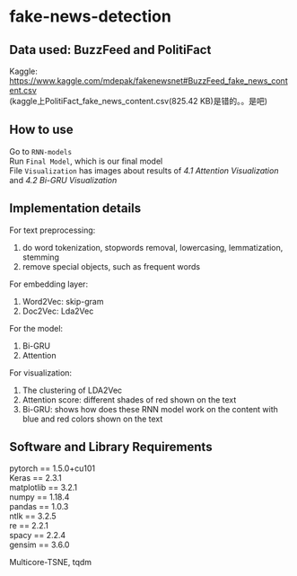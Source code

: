 # fake-news-detection

## Data used: BuzzFeed and PolitiFact

Kaggle: https://www.kaggle.com/mdepak/fakenewsnet#BuzzFeed_fake_news_content.csv <br>
(kaggle上PolitiFact_fake_news_content.csv(825.42 KB)是错的。。是吧) <br>

## How to use
Go to `RNN-models` <br>
Run `Final Model`, which is our final model <br>
File `Visualization` has images about results of *4.1 Attention Visualization* and *4.2 Bi-GRU Visualization*

## Implementation details

For text preprocessing:
  1. do word tokenization, stopwords removal, lowercasing, lemmatization, stemming
  2. remove special objects, such as frequent words
  
For embedding layer:
  1. Word2Vec: skip-gram
  2. Doc2Vec: Lda2Vec
  
For the model:
  1. Bi-GRU
  2. Attention
  
For visualization:
  1. The clustering of LDA2Vec
  2. Attention score: different shades of red shown on the text
  3. Bi-GRU: shows how does these RNN model work on the content with blue and red colors shown on the text
 
## Software and Library Requirements
pytorch == 1.5.0+cu101 <br>
Keras == 2.3.1 <br>
matplotlib == 3.2.1 <br>
numpy == 1.18.4 <br>
pandas == 1.0.3 <br>
ntlk == 3.2.5 <br>
re == 2.2.1 <br>
spacy == 2.2.4 <br>
gensim == 3.6.0 <br>

Multicore-TSNE, tqdm <br>
